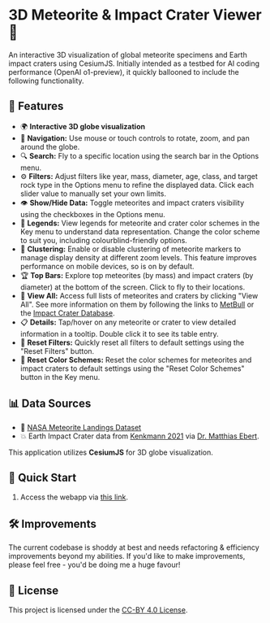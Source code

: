 # 3D Meteorite & Impact Crater Viewer 🌠

An interactive 3D visualization of global meteorite specimens and Earth impact craters using CesiumJS.
Initially intended as a testbed for AI coding performance (OpenAI o1-preview), it quickly ballooned to include the following functionality.

## 🌟 Features

- 🌍 **Interactive 3D globe visualization**
- 🔄 **Navigation:** Use mouse or touch controls to rotate, zoom, and pan around the globe.
- 🔍 **Search:** Fly to a specific location using the search bar in the Options menu.
- ⚙️ **Filters:** Adjust filters like year, mass, diameter, age, class, and target rock type in the Options menu to refine the displayed data. Click each slider value to manually set your own limits.
- 👁️ **Show/Hide Data:** Toggle meteorites and impact craters visibility using the checkboxes in the Options menu.
- 📜 **Legends:** View legends for meteorite and crater color schemes in the Key menu to understand data representation. Change the color scheme to suit you, including colourblind-friendly options.
- 🔗 **Clustering:** Enable or disable clustering of meteorite markers to manage display density at different zoom levels. This feature improves performance on mobile devices, so is on by default.
- 🏆 **Top Bars:** Explore top meteorites (by mass) and impact craters (by diameter) at the bottom of the screen. Click to fly to their locations.
- 📂 **View All:** Access full lists of meteorites and craters by clicking "View All". See more information on them by following the links to [MetBull](https://www.lpi.usra.edu/meteor/metbull.php) or the [Impact Crater Database](https://impact-craters.com/).
- 📋 **Details:** Tap/hover on any meteorite or crater to view detailed information in a tooltip. Double click it to see its table entry.
- 🔄 **Reset Filters:** Quickly reset all filters to default settings using the "Reset Filters" button.
- 🎨 **Reset Color Schemes:** Reset the color schemes for meteorites and impact craters to default settings using the "Reset Color Schemes" button in the Key menu.

## 📊 Data Sources

- 🌠 [NASA Meteorite Landings Dataset](https://data.nasa.gov/Space-Science/Meteorite-Landings/gh4g-9sfh)
- 💥 Earth Impact Crater data from [Kenkmann 2021](https://doi.org/10.1111/maps.13657) via [Dr. Matthias Ebert](https://impact-craters.com/).

This application utilizes **CesiumJS** for 3D globe visualization.

## 🚀 Quick Start

1. Access the webapp via [this link](https://impact.arijguest.com).

## 🛠️ Improvements
The current codebase is shoddy at best and needs refactoring & efficiency improvements beyond my abilities. If you'd like to make improvements, please feel free - you'd be doing me a huge favour!

## 📜 License

This project is licensed under the [CC-BY 4.0 License](https://creativecommons.org/licenses/by/4.0/).
